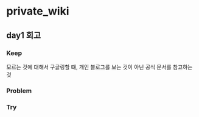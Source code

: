 # private_wiki

## day1 회고

### Keep
모르는 것에 대해서 구글링할 떄, 개인 블로그를 보는 것이 아닌 공식 문서를 참고하는 것

### Problem

### Try